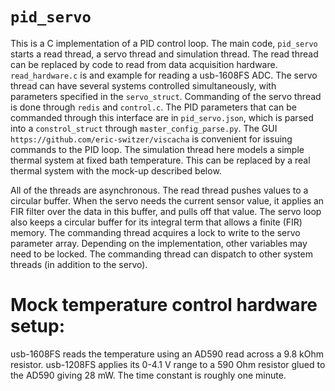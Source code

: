 `pid_servo`
===========
This is a C implementation of a PID control loop. The main code, `pid_servo` starts a read thread, a servo thread and simulation thread. The read thread can be replaced by code to read from data acquisition hardware. `read_hardware.c` is and example for reading a usb-1608FS ADC. The servo thread can have several systems controlled simultaneously, with parameters specified in the `servo_struct`. Commanding of the servo thread is done through `redis` and `control.c`. The PID parameters that can be commanded through this interface are in `pid_servo.json`, which is parsed into a `constrol_struct` through `master_config_parse.py`. The GUI `https://github.com/eric-switzer/viscacha` is convenient for issuing commands to the PID loop. The simulation thread here models a simple thermal system at fixed bath temperature. This can be replaced by a real thermal system with the mock-up described below.

All of the threads are asynchronous. The read thread pushes values to a circular buffer. When the servo needs the current sensor value, it applies an FIR filter over the data in this buffer, and pulls off that value. The servo loop also keeps a circular buffer for its integral term that allows a finite (FIR) memory. The commanding thread acquires a lock to write to the servo parameter array. Depending on the implementation, other variables may need to be locked. The commanding thread can dispatch to other system threads (in addition to the servo).

Mock temperature control hardware setup:
=======================================
usb-1608FS reads the temperature using an AD590 read across a 9.8 kOhm resistor.
usb-1208FS applies its 0-4.1 V range to a 590 Ohm resistor glued to the AD590 giving 28 mW. The time constant is roughly one minute.

